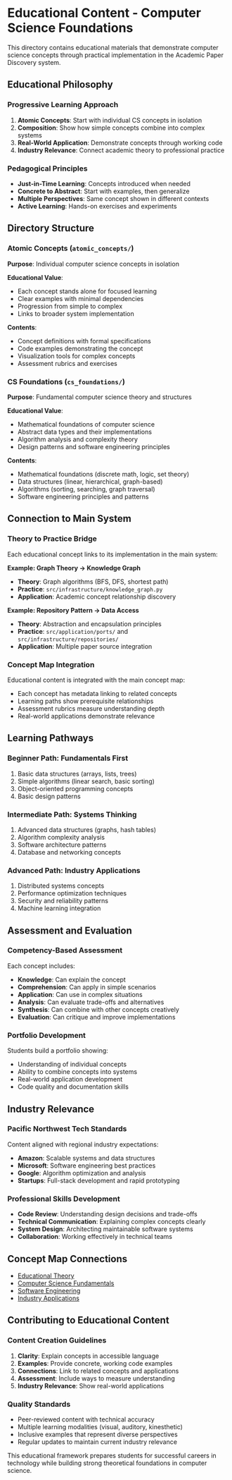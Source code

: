 # Educational Content - Computer Science Foundations

This directory contains educational materials that demonstrate computer science concepts through practical implementation in the Academic Paper Discovery system.

## Educational Philosophy

### Progressive Learning Approach

1. **Atomic Concepts**: Start with individual CS concepts in isolation
2. **Composition**: Show how simple concepts combine into complex systems
3. **Real-World Application**: Demonstrate concepts through working code
4. **Industry Relevance**: Connect academic theory to professional practice

### Pedagogical Principles

- **Just-in-Time Learning**: Concepts introduced when needed
- **Concrete to Abstract**: Start with examples, then generalize
- **Multiple Perspectives**: Same concept shown in different contexts
- **Active Learning**: Hands-on exercises and experiments

## Directory Structure

### Atomic Concepts (`atomic_concepts/`)

**Purpose**: Individual computer science concepts in isolation

**Educational Value**:
- Each concept stands alone for focused learning
- Clear examples with minimal dependencies
- Progression from simple to complex
- Links to broader system implementation

**Contents**:
- Concept definitions with formal specifications
- Code examples demonstrating the concept
- Visualization tools for complex concepts
- Assessment rubrics and exercises

### CS Foundations (`cs_foundations/`)

**Purpose**: Fundamental computer science theory and structures

**Educational Value**:
- Mathematical foundations of computer science
- Abstract data types and their implementations
- Algorithm analysis and complexity theory
- Design patterns and software engineering principles

**Contents**:
- Mathematical foundations (discrete math, logic, set theory)
- Data structures (linear, hierarchical, graph-based)
- Algorithms (sorting, searching, graph traversal)
- Software engineering principles and patterns

## Connection to Main System

### Theory to Practice Bridge

Each educational concept links to its implementation in the main system:

**Example: Graph Theory → Knowledge Graph**
- **Theory**: Graph algorithms (BFS, DFS, shortest path)
- **Practice**: `src/infrastructure/knowledge_graph.py`
- **Application**: Academic concept relationship discovery

**Example: Repository Pattern → Data Access**
- **Theory**: Abstraction and encapsulation principles
- **Practice**: `src/application/ports/` and `src/infrastructure/repositories/`
- **Application**: Multiple paper source integration

### Concept Map Integration

Educational content is integrated with the main concept map:
- Each concept has metadata linking to related concepts
- Learning paths show prerequisite relationships
- Assessment rubrics measure understanding depth
- Real-world applications demonstrate relevance

## Learning Pathways

### Beginner Path: Fundamentals First
1. Basic data structures (arrays, lists, trees)
2. Simple algorithms (linear search, basic sorting)
3. Object-oriented programming concepts
4. Basic design patterns

### Intermediate Path: Systems Thinking
1. Advanced data structures (graphs, hash tables)
2. Algorithm complexity analysis
3. Software architecture patterns
4. Database and networking concepts

### Advanced Path: Industry Applications
1. Distributed systems concepts
2. Performance optimization techniques
3. Security and reliability patterns
4. Machine learning integration

## Assessment and Evaluation

### Competency-Based Assessment

Each concept includes:
- **Knowledge**: Can explain the concept
- **Comprehension**: Can apply in simple scenarios
- **Application**: Can use in complex situations
- **Analysis**: Can evaluate trade-offs and alternatives
- **Synthesis**: Can combine with other concepts creatively
- **Evaluation**: Can critique and improve implementations

### Portfolio Development

Students build a portfolio showing:
- Understanding of individual concepts
- Ability to combine concepts into systems
- Real-world application development
- Code quality and documentation skills

## Industry Relevance

### Pacific Northwest Tech Standards

Content aligned with regional industry expectations:
- **Amazon**: Scalable systems and data structures
- **Microsoft**: Software engineering best practices
- **Google**: Algorithm optimization and analysis
- **Startups**: Full-stack development and rapid prototyping

### Professional Skills Development

- **Code Review**: Understanding design decisions and trade-offs
- **Technical Communication**: Explaining complex concepts clearly
- **System Design**: Architecting maintainable software systems
- **Collaboration**: Working effectively in technical teams

## Concept Map Connections

- [Educational Theory](../../concept_storage/concepts/education/pedagogical_principles.md)
- [Computer Science Fundamentals](../../concept_storage/concepts/cs_theory/foundations.md)
- [Software Engineering](../../concept_storage/concepts/software_engineering/principles.md)
- [Industry Applications](../../concept_storage/concepts/industry/tech_careers.md)

## Contributing to Educational Content

### Content Creation Guidelines

1. **Clarity**: Explain concepts in accessible language
2. **Examples**: Provide concrete, working code examples
3. **Connections**: Link to related concepts and applications
4. **Assessment**: Include ways to measure understanding
5. **Industry Relevance**: Show real-world applications

### Quality Standards

- Peer-reviewed content with technical accuracy
- Multiple learning modalities (visual, auditory, kinesthetic)
- Inclusive examples that represent diverse perspectives
- Regular updates to maintain current industry relevance

This educational framework prepares students for successful careers in technology while building strong theoretical foundations in computer science.
